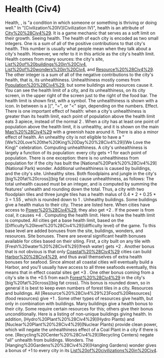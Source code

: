 # Health (Civ4)

Health, , is "a condition in which someone or something is thriving or doing well." In "[Civilization%20IV](Civilization IV)", health is an attribute of [City%20%28Civ4%29](cities). It is a game mechanic that serves as a soft limit on their growth. 
Seeing health.
The health of each city is encoded as two small integers. One is a sum of all of the positive contributions to that city's health. This number is usually what people mean when they talk about a city's health. However, we refer to it in this article as the city's health limit. Health comes from many sources: the city's site, [List%20of%20buildings%20in%20Civ4](buildings), [List%20of%20wonders%20in%20Civ4](wonders), and [Resource%20%28Civ4%29](resources).
The other integer is a sum of all of the negative contributions to the city's health, that is, its unhealthiness. Unhealthiness mostly comes from [Population%20%28Civ4%29](population), but some buildings and resources cause it.
You can see the health limit of a city, and its unhealthiness, on its city screen, in the upper right of the screen just to the right of the food bar. The health limit is shown first, with a symbol. The unhealthiness is shown with a icon. In between is a ](", "=", or "&lt;" sign, depending on the numbers.
Effect.
There is one important effect of health: when a city's unhealthiness is greater than its health limit, each point of population above the health limit eats 3 apiece, instead of the normal 2 . When a city has at least one point of population above the health limit, it is unhealthy, and it is shown on the main [Map%20%28Civ4%29](map) with a greenish haze around it.
There is also a minor effect of health. An unhealthy city is not eligible to have a "[We%20Love%20the%20King%20Day%20%28Civ4%29](We Love the King)" celebration.
Computing unhealthiness.
A city's unhealthiness is largely a function of its population: every city gets +1 for each point of population. There is one exception: there is no unhealthiness from population for if the city has built the [National%20Park%20%28Civ4%29](National Park) wonder. Additional unhealthiness is caused by buildings, and the city's site.
Unhealthy sites.
Both floodplains and jungle in the city's [big%20fat%20cross](big fat cross) cause unhealthiness, as follows:
The total unhealth caused must be an integer, and is computed by summing the features' unhealth and rounding down the total. Thus, a city with two floodplain tiles and three jungle tiles has a health malus of 0.4 * 2 + 0.25 * 3 = 1.55 , which is rounded down to 1 .
Unhealthy buildings.
Some buildings give a health malus to their city. These are listed here.
When cities have access to [Power%20%28Civ4%29](Power), they also get +2 . If the power is from coal, it causes +4 . 
Computing the health limit.
Here is how the health limit is computed. All cities get a base health limit, based on the [Difficulty%20level%20%28Civ4%29](difficulty level) of the game. To this base level are added bonuses from the site, buildings, wonders, and resources.
Site bonuses.
There are several significant health bonuses available for cities based on their siting. First, a city built on any tile with [Fresh%20water%20%28Civ4%29](fresh water) gets +2 . Another bonus that is not obvious is that only [Coastal%20%28Civ4%29](coastal) cities can build [Harbor%20%28Civ4%29](Harbors), and thus avail themselves of extra health bonuses for seafood. Since almost all coastal cities will eventually build a Harbor, and you'll usually have access to all three seafoods eventually, this means that in effect coastal sites get +3 .
One other bonus coming from a city's site is the +0.5 from each [Forest%20%28Civ4%29](forest) in the city's [big%20fat%20cross](big fat cross). This bonus is rounded down, so in general it is best to keep even numbers of forest tiles in a city.
Resources and buildings.
All [Resource%20%28Civ4%29%23Food%20Resources](food resources) give +1 . Some other types of resources give health, but only in combination with buildings.
Many buildings give a health bonus to their city. Some require certain resources for this; others give their bonus unconditionally. Here is a listing of non-unique buildings giving health.
In addition, [Hydro%20Plant%20%28Civ4%29](Hydro Plants) and [Nuclear%20Plant%20%28Civ4%29](Nuclear Plants) provide clean power, which will negate the unhealthiness effect of a Coal Plant in a city if there is one. [Recycling%20Center%20%28Civ4%29](Recycling Centers) negate "all" unhealth from buildings.
Wonders.
The [Hanging%20Gardens%20%28Civ4%29](Hanging Gardens) wonder gives a bonus of +1 to every city in its [List%20of%20civilizations%20in%20Civ4](civilization).